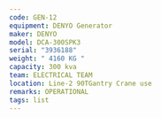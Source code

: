 ```yaml
---
code: GEN-12
equipment: DENYO Generator
maker: DENYO
model: DCA-300SPK3
serial: "3936188"
weight: " 4160 KG "
capacity: 300 kva
team: ELECTRICAL TEAM
location: Line-2 90TGantry Crane use
remarks: OPERATIONAL
tags: list
---
```


